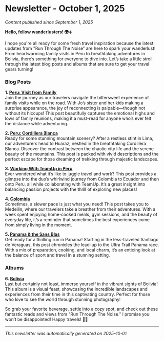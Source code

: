 # Newsletter - October 1, 2025

*Content published since September 1, 2025*

**Hello, fellow wanderlusters! 🌍✈️**

I hope you're all ready for some fresh travel inspiration because the latest updates from "Run Through The Noise" are here to spark your wanderlust! From heartwarming family visits in Peru to breathtaking adventures in Bolivia, there’s something for everyone to dive into. Let’s take a little stroll through the latest blog posts and albums that are sure to get your travel gears turning!

### Blog Posts

**1. [Peru: Visit from Family](https://runthroughthenoise.com/posts/peru-visit-from-family)**  
Join the journey as our travelers navigate the bittersweet experience of family visits while on the road. With Jo’s sister and her kids making a surprise appearance, the joy of reconnecting is palpable—though not without its hiccups! This post beautifully captures the emotional highs and lows of family reunions, making it a must-read for anyone who’s ever felt the distance while adventuring.

**2. [Peru: Cordillera Blanca](https://runthroughthenoise.com/posts/peru-cordillera-blanca)**  
Ready for some stunning mountain scenery? After a restless stint in Lima, our adventurers head to Huaraz, nestled in the breathtaking Cordillera Blanca. Discover the contrast between the chaotic city life and the serene beauty of the mountains. This post is packed with vivid descriptions and the perfect escape for those dreaming of trekking through majestic landscapes.

**3. [Working With TeamUp in Peru](https://runthroughthenoise.com/posts/working-with-teamup-in-peru)**  
Ever wondered what it’s like to juggle travel and work? This post provides a glimpse into the duo’s whirlwind journey from Colombia to Ecuador and then onto Peru, all while collaborating with TeamUp. It’s a great insight into balancing passion projects with the thrill of exploring new places!

**4. [Colombia](https://runthroughthenoise.com/posts/colombia)**  
Sometimes, a slower pace is just what you need! This post takes you to Medellin, where our travelers take a breather from their adventures. With a week spent enjoying home-cooked meals, gym sessions, and the beauty of everyday life, it’s a reminder that sometimes the best experiences come from simply living in the moment.

**5. [Panama & the Sans Blas](https://runthroughthenoise.com/posts/panama-the-sans-blas)**  
Get ready for a thrilling run in Panama! Starting in the less-traveled Santiago de Veraguas, this post chronicles the lead-up to the Ultra Trail Panama race. With a mix of preparation, cooking, and local charm, it’s an enticing look at the balance of sport and travel in a stunning setting.

### Albums

**6. [Bolivia](https://runthroughthenoise.com/albums/bolivia)**  
Last but certainly not least, immerse yourself in the vibrant sights of Bolivia! This album is a visual feast, showcasing the incredible landscapes and experiences from their time in this captivating country. Perfect for those who love to see the world through stunning photography!

So grab your favorite beverage, settle into a cozy spot, and check out these fantastic reads and views from "Run Through The Noise." I promise you won’t be disappointed! Happy travels! 🌟🌄

---

*This newsletter was automatically generated on 2025-10-01*
